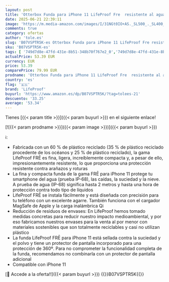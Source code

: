 ```yaml
---
layout: post
title: 'Otterbox Funda para iPhone 11 LifeProof Fre  resistente al agua  IP68   golpes  suciedad y caídas hasta 2 Metros  Fina y Elegante con Protector de Pantalla integrado  Negro'
date: 2025-06-21 22:39:11
image: 'https://m.media-amazon.com/images/I/31NGt0IO+AS._SL500_._SL400_.jpg'
comments: true
category: ofertas
author: 'tole.es'
slug: 'B07VSPTR5K-es Otterbox Funda para iPhone 11 LifeProof Fre resistente al...'
sku: 'B07VSPTR5K-es'
tags: [ '749d7d8e-47fd-431e-8b51-348b70f767e2_0','749d7d8e-47fd-431e-8b51-348b70f767e2_101','749d7d8e-47fd-431e-8b51-348b70f767e2_8501','Accesorios para móviles','Arborist Merchandising Root','CML-Tech','Comunicación móvil y accesorios','Conjuntos de carcasas y fundas','Electrónica','Fundas y carcasas para teléfonos móviles','Los favoritos de nuestros clientes: Electrónica','Mobile and Communication','Peripherals & Accessories','Self Service','Special Features Stores','iphone','lifeproof','🇪🇸', ]
actualPrice: 53.39 EUR
currency: EUR
price: 53.39
comparePrice: 79.99 EUR
prodname: 'Otterbox Funda para iPhone 11 LifeProof Fre  resistente al agua  IP68   golpes  suciedad y caídas hasta 2 Metros  Fina y Elegante con Protector de Pantalla integrado  Negro'
country: 'es'
flag: '🇪🇸'
brand: 'LifeProof'
buyurl: 'https://www.amazon.es/dp/B07VSPTR5K/?tag=tolees-21'
descuento: '33.25'
average: '53.34'
---
```


Tienes [{{< param title >}}]({{< param buyurl >}}) en el siguiente enlace!

[![{{< param prodname >}}]({{< param image >}})]({{< param buyurl >}})

ℹ️:

- Fabricada con un 60 % de plástico reciclado (35 % de plástico reciclado procedente de los océanos y 25 % de plástico reciclado), la gama LifeProof FRĒ es fina, ligera, increíblemente compacta y, a pesar de ello, impresionantemente resistente, lo que proporciona una protección resistente contra arañazos y roturas
- La fina y compacta funda de la gama FRĒ para iPhone 11 protege tu smartphone del agua (prueba IP-68), las caídas, la suciedad y la nieve. A prueba de agua (IP-68) significa hasta 2 metros y hasta una hora de protección contra todo tipo de líquidos
- LifeProof FRĒ se instala fácilmente y está diseñada con precisión para tu teléfono con un excelente agarre. También funciona con el cargador MagSafe de Apple y la carga inalámbrica Qi
- Reducción de residuos de envases: En LifeProof hemos tomado medidas concretas para reducir nuestro impacto medioambiental, y por eso fabricamos nuestros envases para la venta al por menor con materiales sostenibles que son totalmente reciclables y casi no utilizan plástico
- La funda LifeProof FRĒ para iPhone 11 está sellada contra la suciedad y el polvo y tiene un protector de pantalla incorporado para una protección de 360º. Para no comprometer la funcionalidad completa de la funda, recomendamos no combinarla con un protector de pantalla adicional
- Compatible con iPhone 11

[🛒 Accede a la oferta!!]({{< param buyurl >}})
{{<world>}}B07VSPTR5K{{</world>}}
